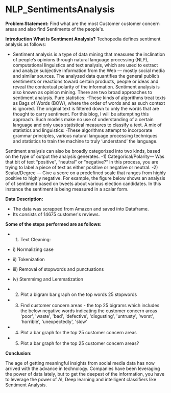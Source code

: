 # NLP_SentimentsAnalysis
**Problem Statement:** Find what are the most Customer customer concern areas and also find Sentiments of the people's.


**Introduction**
**What is Sentiment Analysis?**
Techopedia defines sentiment analysis as follows:
- Sentiment analysis is a type of data mining that measures the inclination of people’s opinions through natural language processing (NLP), computational linguistics and text analysis, which are used to extract and analyze subjective information from the Web — mostly social media and similar sources. The analyzed data quantifies the general public’s sentiments or reactions toward certain products, people or ideas and reveal the contextual polarity of the information. Sentiment analysis is also known as opinion mining.
There are two broad approaches to sentiment analysis.
Pure statistics:
-These kinds of algorithms treat texts as Bags of Words (BOW), where the order of words and as such context is ignored. The original text is filtered down to only the words that are thought to carry sentiment. For this blog, I will be attempting this approach. Such models make no use of understanding of a certain language and only uses statistical measures to classify a text.
A mix of statistics and linguistics:
-These algorithms attempt to incorporate grammar principles, various natural language processing techniques and statistics to train the machine to truly ‘understand’ the language.

Sentiment analysis can also be broadly categorized into two kinds, based on the type of output the analysis generates.
-1) Categorical/Polarity— Was that bit of text “positive”, “neutral” or “negative?” In this process, you are trying to label a piece of text as either positive or negative or neutral.
-2) Scalar/Degree — Give a score on a predefined scale that ranges from highly positive to highly negative. For example, the figure below shows an analysis of of sentiment based on tweets about various election candidates. In this instance the sentiment is being measured in a scalar form.

**Data Description:**
- The data was scrapped from Amazon and saved into Dataframe.
- Its consists of 14675 customer's reviews.

**Some of the steps performed are as follows:**

- 1.	Text Cleaning:
 - i) Normalizing case
 - ii) Tokenization
 - iii) Removal of stopwords and punctuations
 - iv) Stemmimg and Lemmatization
      
- 2.	Plot a bigram bar graph on the top words 25 stopwords
- 3.	Find customer concern areas - the top 25 bigrams which includes the below negative words indicating the customer concern areas
 'poor', 'waste', 'bad', 'defective', 'disgusting', 'untrusty', 'worst', 'horrible', 'unexpectedly', 'slow'
- 4.	Plot a bar graph for the top 25 customer concern areas
- 5.	Plot a bar graph for the top 25 customer concern areas?

**Conclusion:**

The age of getting meaningful insights from social media data has now arrived with the advance in technology. Companies have been 
leveraging the power of data lately, but to get the deepest of the information, you have to leverage the power of AI, Deep learning and 
intelligent classifiers like Sentiment Analysis. 
